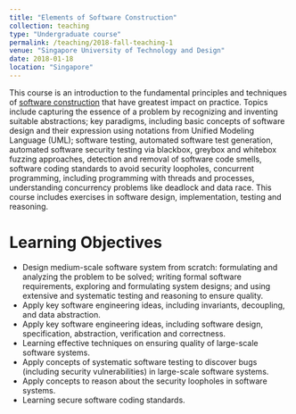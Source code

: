 ```yaml
---
title: "Elements of Software Construction"
collection: teaching
type: "Undergraduate course"
permalink: /teaching/2018-fall-teaching-1
venue: "Singapore University of Technology and Design"
date: 2018-01-18
location: "Singapore"
---
```


This course is an introduction to the fundamental principles and techniques of [software construction](https://istd.sutd.edu.sg/undergraduate/courses/50003-elements-of-software-construction) that have greatest impact on practice. Topics include capturing the essence of a problem by recognizing and inventing suitable abstractions; key paradigms, including basic concepts of software design and their expression using notations from Unified Modeling Language (UML); software testing, automated software test generation, automated software security testing via blackbox, greybox and whitebox fuzzing approaches, detection and removal of software code smells, software coding standards to avoid security loopholes, concurrent programming, including programming with threads and processes, understanding concurrency problems like deadlock and data race. This course includes exercises in software design, implementation, testing and reasoning.

Learning Objectives
======

* Design medium-scale software system from scratch: formulating and analyzing the problem to be solved; writing formal software requirements, exploring and formulating system designs; and using extensive and systematic testing and reasoning to ensure quality.
* Apply key software engineering ideas, including invariants, decoupling, and data abstraction.
* Apply key software engineering ideas, including software design, specification, abstraction, verification and correctness.
* Learning effective techniques on ensuring quality of large-scale software systems.
* Apply concepts of systematic software testing to discover bugs (including security vulnerabilities) in large-scale software systems.
* Apply concepts to reason about the security loopholes in software systems.
* Learning secure software coding standards.
